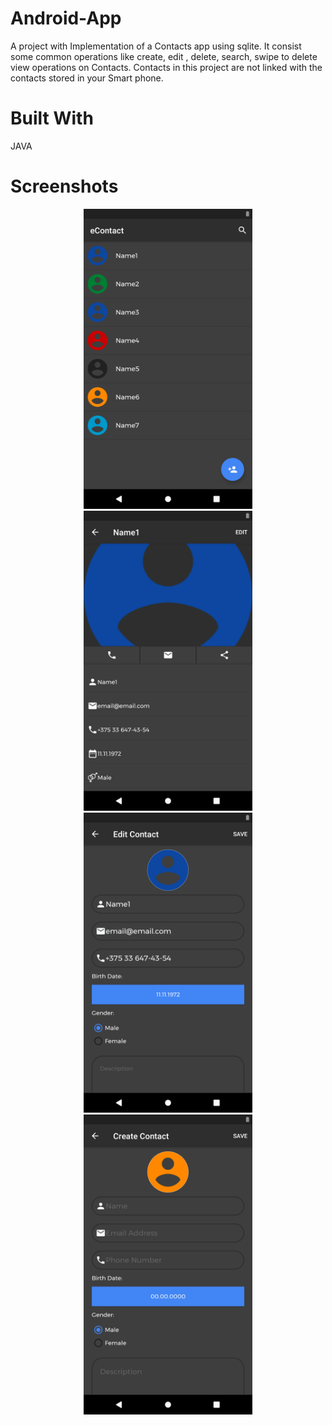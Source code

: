 # Android-App
A project with Implementation of a Contacts app using sqlite. It consist some common operations like create, edit , delete, search, swipe to delete view operations on Contacts. Contacts in this project are not linked with the contacts stored in your Smart phone.

# Built With
JAVA

# Screenshots 
<p align="center">
<img src="https://raw.githubusercontent.com/GeorgeT01/Android-App/master/Screenshots/Screenshot_1573484411.png" width="270" height="480" />
<img src="https://raw.githubusercontent.com/GeorgeT01/Android-App/master/Screenshots/Screenshot_1573484422.png" width="270" height="480" />
  <img src="https://raw.githubusercontent.com/GeorgeT01/Android-App/master/Screenshots/Screenshot_1573484426.png" width="270" height="480" />
    <img src="https://raw.githubusercontent.com/GeorgeT01/Android-App/master/Screenshots/Screenshot_1573484491.png" width="270" height="480" />
  </p>

